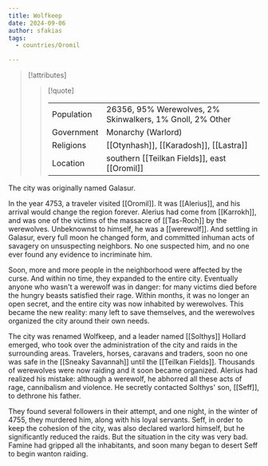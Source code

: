 ```yaml
---
title: Wolfkeep
date: 2024-09-06
author: sfakias
tags:
  - countries/Oromil

---
```

> [!attributes]
> 
> > [!quote]
> >
> > | | |
> > | --- | --- |
> > | Population | 26356, 95% Werewolves, 2% Skinwalkers, 1% Gnoll, 2% Other |
> > | Government | Monarchy (Warlord) |
> > | Religions | [[Otynhash]], [[Karadosh]], [[Lastra]] |
> > | Location | southern [[Teilkan Fields]], east [[Oromil]] |

The city was originally named Galasur.

In the year 4753, a traveler visited [[Oromil]]. It was [[Alerius]], and his arrival would change the region forever. Alerius had come from [[Karrokh]], and was one of the victims of the massacre of [[Tas-Roch]] by the werewolves. Unbeknownst to himself, he was a [[werewolf]]. And settling in Galasur, every full moon he changed form, and committed inhuman acts of savagery on unsuspecting neighbors. No one suspected him, and no one ever found any evidence to incriminate him.

Soon, more and more people in the neighborhood were affected by the curse. And within no time, they expanded to the entire city. Eventually anyone who wasn't a werewolf was in danger: for many victims died before the hungry beasts satisfied their rage. Within months, it was no longer an open secret, and the entire city was now inhabited by werewolves. This became the new reality: many left to save themselves, and the werewolves organized the city around their own needs.

The city was renamed Wolfkeep, and a leader named [[Solthys]] Hollard emerged, who took over the administration of the city and raids in the surrounding areas. Travelers, horses, caravans and traders, soon no one was safe in the [[Sneaky Savannah]] until the [[Teilkan Fields]]. Thousands of werewolves were now raiding and it soon became organized. Alerius had realized his mistake: although a werewolf, he abhorred all these acts of rage, cannibalism and violence. He secretly contacted Solthys' son, [[Seff]], to dethrone his father.

They found several followers in their attempt, and one night, in the winter of 4755, they murdered him, along with his loyal servants. Seff, in order to keep the cohesion of the city, was also declared warlord himself, but he significantly reduced the raids. But the situation in the city was very bad. Famine had gripped all the inhabitants, and soon many began to desert Seff to begin wanton raiding.